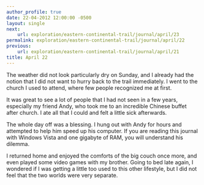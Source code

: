 ```yaml
---
author_profile: true
date: 22-04-2012 12:00:00 -0500
layout: single
next:
    url: exploration/eastern-continental-trail/journal/april/23
permalink: exploration/eastern-continental-trail/journal/april/22
previous:
    url: exploration/eastern-continental-trail/journal/april/21
title: April 22
---
```

The weather did not look particularly dry on Sunday, and I already had the notion that I did not want to hurry back to the trail immediately. I went to the church I used to attend, where few people recognized me at first.

It was great to see a lot of people that I had not seen in a few years, especially my friend Andy, who took me to an incredible Chinese buffet after church. I ate all that I could and felt a little sick afterwards.

The whole day off was a blessing. I hung out with Andy for hours and attempted to help him speed up his computer. If you are reading this journal with Windows Vista and one gigabyte of RAM, you will understand his dilemma.

I returned home and enjoyed the comforts of the big couch once more, and even played some video games with my brother. Going to bed late again, I wondered if I was getting a little too used to this other lifestyle, but I did not feel that the two worlds were very separate.